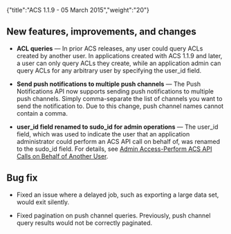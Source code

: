 {"title":"ACS 1.1.9 - 05 March 2015","weight":"20"} 

## New features, improvements, and changes

*   **ACL queries** — In prior ACS releases, any user could query ACLs created by another user. In applications created with ACS 1.1.9 and later, a user can only query ACLs they create, while an application admin can query ACLs for any arbitrary user by specifying the user\_id field.
    
*   **Send push notifications to multiple push channels** — The Push Notifications API now supports sending push notifications to multiple push channels. Simply comma-separate the list of channels you want to send the notification to. Due to this change, push channel names cannot contain a comma.
    
*   **user\_id field renamed to sudo\_id for admin operations** — The user\_id field, which was used to indicate the user that an application administrator could perform an ACS API call on behalf of, was renamed to the sudo\_id field. For details, see [Admin Access-Perform ACS API Calls on Behalf of Another User](/docs/appc/Mobile_Backend_Services/Mobile_Backend_Services_Guide/Admin_Access/).
    

## Bug fix

*   Fixed an issue where a delayed job, such as exporting a large data set, would exit silently.
    
*   Fixed pagination on push channel queries. Previously, push channel query results would not be correctly paginated.